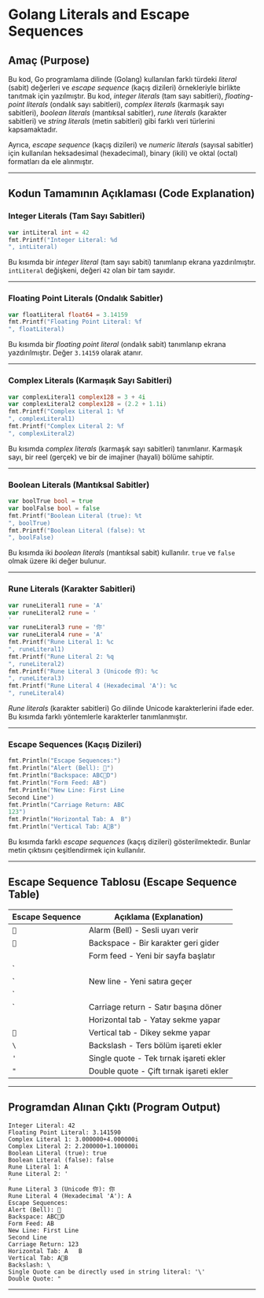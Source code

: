 
# Golang Literals and Escape Sequences

## Amaç (Purpose)
Bu kod, Go programlama dilinde (Golang) kullanılan farklı türdeki *literal* (sabit) değerleri ve *escape sequence* (kaçış dizileri) örnekleriyle birlikte tanıtmak için yazılmıştır. Bu kod, *integer literals* (tam sayı sabitleri), *floating-point literals* (ondalık sayı sabitleri), *complex literals* (karmaşık sayı sabitleri), *boolean literals* (mantıksal sabitler), *rune literals* (karakter sabitleri) ve *string literals* (metin sabitleri) gibi farklı veri türlerini kapsamaktadır. 

Ayrıca, *escape sequence* (kaçış dizileri) ve *numeric literals* (sayısal sabitler) için kullanılan heksadesimal (hexadecimal), binary (ikili) ve oktal (octal) formatları da ele alınmıştır.

---

## Kodun Tamamının Açıklaması (Code Explanation)

### Integer Literals (Tam Sayı Sabitleri)
```go
var intLiteral int = 42
fmt.Printf("Integer Literal: %d
", intLiteral)
```
Bu kısımda bir *integer literal* (tam sayı sabiti) tanımlanıp ekrana yazdırılmıştır. `intLiteral` değişkeni, değeri `42` olan bir tam sayıdır.

---

### Floating Point Literals (Ondalık Sabitler)
```go
var floatLiteral float64 = 3.14159
fmt.Printf("Floating Point Literal: %f
", floatLiteral)
```
Bu kısımda bir *floating point literal* (ondalık sabit) tanımlanıp ekrana yazdırılmıştır. Değer `3.14159` olarak atanır.

---

### Complex Literals (Karmaşık Sayı Sabitleri)
```go
var complexLiteral1 complex128 = 3 + 4i
var complexLiteral2 complex128 = (2.2 + 1.1i)
fmt.Printf("Complex Literal 1: %f
", complexLiteral1)
fmt.Printf("Complex Literal 2: %f
", complexLiteral2)
```
Bu kısımda *complex literals* (karmaşık sayı sabitleri) tanımlanır. Karmaşık sayı, bir reel (gerçek) ve bir de imajiner (hayali) bölüme sahiptir.

---

### Boolean Literals (Mantıksal Sabitler)
```go
var boolTrue bool = true
var boolFalse bool = false
fmt.Printf("Boolean Literal (true): %t
", boolTrue)
fmt.Printf("Boolean Literal (false): %t
", boolFalse)
```
Bu kısımda iki *boolean literals* (mantıksal sabit) kullanılır. `true` ve `false` olmak üzere iki değer bulunur.

---

### Rune Literals (Karakter Sabitleri)
```go
var runeLiteral1 rune = 'A'
var runeLiteral2 rune = '
'
var runeLiteral3 rune = '你'
var runeLiteral4 rune = 'A'
fmt.Printf("Rune Literal 1: %c
", runeLiteral1)
fmt.Printf("Rune Literal 2: %q
", runeLiteral2)
fmt.Printf("Rune Literal 3 (Unicode 你): %c
", runeLiteral3)
fmt.Printf("Rune Literal 4 (Hexadecimal 'A'): %c
", runeLiteral4)
```
*Rune literals* (karakter sabitleri) Go dilinde Unicode karakterlerini ifade eder. Bu kısımda farklı yöntemlerle karakterler tanımlanmıştır.

---

### Escape Sequences (Kaçış Dizileri)
```go
fmt.Println("Escape Sequences:")
fmt.Println("Alert (Bell): ")
fmt.Println("Backspace: ABCD")
fmt.Println("Form Feed: AB")
fmt.Println("New Line: First Line
Second Line")
fmt.Println("Carriage Return: ABC123")
fmt.Println("Horizontal Tab: A	B")
fmt.Println("Vertical Tab: AB")
```
Bu kısımda farklı *escape sequences* (kaçış dizileri) gösterilmektedir. Bunlar metin çıktısını çeşitlendirmek için kullanılır.

---

## Escape Sequence Tablosu (Escape Sequence Table)
| Escape Sequence | Açıklama (Explanation) |
|-----------------|---------------------------------|
| ``            | Alarm (Bell) - Sesli uyarı verir |
| ``            | Backspace - Bir karakter geri gider |
| ``            | Form feed - Yeni bir sayfa başlatır |
| `
`            | New line - Yeni satıra geçer |
| ``            | Carriage return - Satır başına döner |
| `	`            | Horizontal tab - Yatay sekme yapar |
| ``            | Vertical tab - Dikey sekme yapar |
| `\`           | Backslash - Ters bölüm işareti ekler |
| `'`            | Single quote - Tek tırnak işareti ekler |
| `"`           | Double quote - Çift tırnak işareti ekler |

---

## Programdan Alınan Çıktı (Program Output)
```
Integer Literal: 42
Floating Point Literal: 3.141590
Complex Literal 1: 3.000000+4.000000i
Complex Literal 2: 2.200000+1.100000i
Boolean Literal (true): true
Boolean Literal (false): false
Rune Literal 1: A
Rune Literal 2: '
'
Rune Literal 3 (Unicode 你): 你
Rune Literal 4 (Hexadecimal 'A'): A
Escape Sequences:
Alert (Bell): 
Backspace: ABCD
Form Feed: AB
New Line: First Line
Second Line
Carriage Return: 123
Horizontal Tab: A	B
Vertical Tab: AB
Backslash: \
Single Quote can be directly used in string literal: '\'
Double Quote: "
```
---
